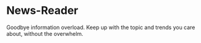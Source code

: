 # News-Reader
Goodbye information overload.   Keep up with the topic and trends you care about, without the overwhelm.

